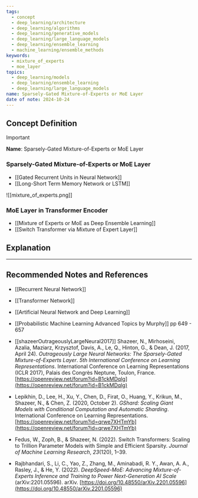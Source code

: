 ```yaml
---
tags:
  - concept
  - deep_learning/architecture
  - deep_learning/algorithms
  - deep_learning/generative_models
  - deep_learning/large_language_models
  - deep_learning/ensemble_learning
  - machine_learning/ensemble_methods
keywords:
  - mixture_of_experts
  - moe_layer
topics:
  - deep_learning/models
  - deep_learning/ensemble_learning
  - deep_learning/large_language_models
name: Sparsely-Gated Mixture-of-Experts or MoE Layer
date of note: 2024-10-24
---
```


## Concept Definition

>[!important]
>**Name**: Sparsely-Gated Mixture-of-Experts or MoE Layer

### Sparsely-Gated Mixture-of-Experts or MoE Layer



- [[Gated Recurrent Units in Neural Network]]
- [[Long-Short Term Memory Network or LSTM]]

![[mixture_of_experts.png]]


### MoE Layer in Transformer Encoder


- [[Mixture of Experts or MoE as Deep Ensemble Learning]]
- [[Switch Transformer via Mixture of Expert Layer]]

## Explanation





-----------
##  Recommended Notes and References


- [[Recurrent Neural Network]]
- [[Transformer Network]]

- [[Artificial Neural Network and Deep Learning]]

- [[Probabilistic Machine Learning Advanced Topics by Murphy]] pp 649 - 657
- [[shazeerOutrageouslyLargeNeural2017]] Shazeer, N., Mirhoseini, Azalia, Maziarz, Krzysztof, Davis, A., Le, Q., Hinton, G., & Dean, J. (2017, April 24). *Outrageously Large Neural Networks: The Sparsely-Gated Mixture-of-Experts Layer*. _5th International Conference on Learning Representations_. International Conference on Learning Representations (ICLR 2017), Palais des Congrès Neptune, Toulon, France. [https://openreview.net/forum?id=B1ckMDqlg](https://openreview.net/forum?id=B1ckMDqlg)
- Lepikhin, D., Lee, H., Xu, Y., Chen, D., Firat, O., Huang, Y., Krikun, M., Shazeer, N., & Chen, Z. (2020, October 2). _GShard: Scaling Giant Models with Conditional Computation and Automatic Sharding_. International Conference on Learning Representations. [https://openreview.net/forum?id=qrwe7XHTmYb](https://openreview.net/forum?id=qrwe7XHTmYb)
- Fedus, W., Zoph, B., & Shazeer, N. (2022). Switch Transformers: Scaling to Trillion Parameter Models with Simple and Efficient Sparsity. _Journal of Machine Learning Research_, _23_(120), 1–39.
- Rajbhandari, S., Li, C., Yao, Z., Zhang, M., Aminabadi, R. Y., Awan, A. A., Rasley, J., & He, Y. (2022). _DeepSpeed-MoE: Advancing Mixture-of-Experts Inference and Training to Power Next-Generation AI Scale_ (arXiv:2201.05596). arXiv. [https://doi.org/10.48550/arXiv.2201.05596](https://doi.org/10.48550/arXiv.2201.05596)
